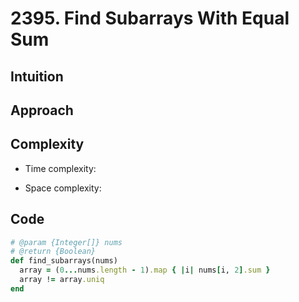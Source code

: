# 2395. Find Subarrays With Equal Sum

## Intuition

## Approach
<!-- Describe your approach to solving the problem. -->

## Complexity

- Time complexity:
<!-- Add your time complexity here, e.g. $$O(n)$$ -->

- Space complexity:
<!-- Add your space complexity here, e.g. $$O(n)$$ -->

## Code

```ruby
# @param {Integer[]} nums
# @return {Boolean}
def find_subarrays(nums)
  array = (0...nums.length - 1).map { |i| nums[i, 2].sum }
  array != array.uniq
end
```
